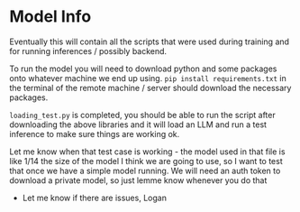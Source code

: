 # Model Info

Eventually this will contain all the scripts that were used during training and for running inferences / possibly backend. 

To run the model you will need to download python and some packages onto whatever machine we end up using. `pip install requirements.txt` in the terminal of the remote machine / server should download the necessary packages.

`loading_test.py` is completed, you should be able to run the script after downloading the above libraries and it will load an LLM and run a test inference to make sure things are working ok.

Let me know when that test case is working - the model used in that file is like 1/14 the size of the model I think we are going to use, so I want to test that once we have a simple model running. We will need an auth token to download a private model, so just lemme know whenever you do that

- Let me know if there are issues, Logan
